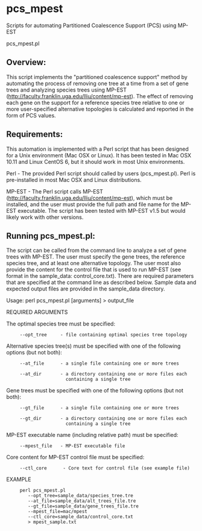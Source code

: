 # pcs_mpest
Scripts for automating Partitioned Coalescence Support (PCS) using MP-EST

pcs_mpest.pl

## Overview: 
This script implements the "partitioned coalescence support" method by automating the process of removing one tree at a time from a set of gene trees and analyzing species trees using MP-EST (http://faculty.franklin.uga.edu/lliu/content/mp-est). The effect of removing each gene on the support for a reference species tree relative to one or more user-specified alternative topologies is calculated and reported in the form of PCS values.


## Requirements: 

This automation is implemented with a Perl script that has been designed for a Unix environment (Mac OSX or Linux). It has been tested in Mac OSX 10.11 and Linux CentOS 6, but it should work in most Unix environments.

Perl - The provided Perl script should called by users (pcs_mpest.pl). Perl is pre-installed in most Mac OSX and Linux distributions.

MP-EST - The Perl script calls MP-EST (http://faculty.franklin.uga.edu/lliu/content/mp-est), which must be installed, and the user must provide the full path and file name for the MP-EST executable. The script has been tested with MP-EST v1.5 but would likely work with other versions.


## Running pcs_mpest.pl:
The script can be called from the command line to analyze a set of gene trees with MP-EST. The user must specify the gene trees, the reference species tree, and at least one alternative topology. The user most also provide the content for the control file that is used to run MP-EST (see format in the sample_data: control_core.txt). There are required parameters that are specified at the command line as described below. Sample data and expected output files are provided in the sample_data directory.


Usage: perl pcs_mpest.pl [arguments] > output_file

   REQUIRED ARGUMENTS
   
   The optimal species tree must be specified:

         --opt_tree     - file containing optimal species tree topology
   
   
   Alternative species tree(s) must be specified with one of the 
   following options (but not both): 

         --at_file      - a single file containing one or more trees

         --at_dir       - a directory containing one or more files each 
                          containing a single tree 


   Gene trees must be specified with one of the following options (but
   not both): 

         --gt_file      - a single file containing one or more trees

         --gt_dir       - a directory containing one or more files each 
                          containing a single tree 
   
   
   MP-EST executable name (including relative path) must be specified:
   
         --mpest_file   - MP-EST executable file
   
   
   Core content for MP-EST control file must be specified:
   
         --ctl_core      - Core text for control file (see example file)


   EXAMPLE
         
         perl pcs_mpest.pl
            --opt_tree=sample_data/species_tree.tre
            --at_file=sample_data/alt_trees_file.tre
            --gt_file=sample_data/gene_trees_file.tre 
            --mpest_file=mac/mpest
            --ctl_core=sample_data/control_core.txt
            > mpest_sample.txt
